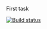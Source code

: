 First task

[![Build status](https://ci.appveyor.com/api/projects/status/g9kcpqte34xfb6fq?svg=true)](https://ci.appveyor.com/project/VasilevDenis/classes)